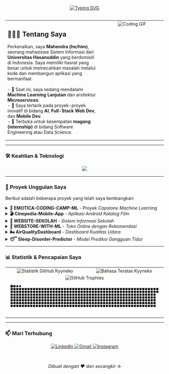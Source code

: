 <div align="center">
  <a href="https://github.com/Kyyneko">
    <img src="https://readme-typing-svg.herokuapp.com?font=Fira+Code&size=30&pause=1000&color=79FF97&center=true&vCenter=true&width=500&lines=Hai%2C+I'm+Mahendra+Kirana+M.B;IT+Enthusiast+%26+Developer;Feel+free+to+explore." alt="Typing SVG" />
  </a>
</div>

<br>

<table>
  <tr>
    <td valign="top" width="60%">
      <h2 align="left">👨🏻‍💻 Tentang Saya</h2>
      <p align="left">
        Perkenalkan, saya <strong>Mahendra (he/him)</strong>, seorang mahasiswa Sistem Informasi dari <strong>Universitas Hasanuddin</strong> yang berdomisili di Indonesia. Saya memiliki hasrat yang besar untuk memecahkan masalah melalui kode dan membangun aplikasi yang bermanfaat.
        <br/><br/>
        - 🌱 Saat ini, saya sedang mendalami <strong>Machine Learning Lanjutan</strong> dan arsitektur <strong>Microservices</strong>.
        <br/>
        - 🚀 Saya tertarik pada proyek-proyek inovatif di bidang <strong>AI</strong>, <strong>Full-Stack Web Dev</strong>, dan <strong>Mobile Dev</strong>.
        <br/>
        - 💼 Terbuka untuk kesempatan <strong>magang (internship)</strong> di bidang Software Engineering atau Data Science.
      </p>
    </td>
    <td valign="top" width="40%">
      <div align="center">
        <img src="https://media.giphy.com/media/v1.Y2lkPTc5MGI3NjExd2RtaHpyN3U1aWxoZWk0MG5xZGR2ZHk4ZXRjY3c2cjJtNXpmb200bSZlcD12MV9pbnRlcm5hbF9naWZfYnlfaWQmY3Q9Zw/qgQUggAC3Pfv687qPC/giphy.gif" alt="Coding GIF" width="100%">
      </div>
    </td>
  </tr>
</table>

---

### 🛠️ Keahlian & Teknologi

<p align="center">
  <a href="https://skillicons.dev">
    <img src="https://skillicons.dev/icons?i=python,java,cpp,javascript,androidstudio,html,css,react,laravel,nodejs,tailwind,bootstrap,mysql,sqlite,git,github,vscode,jupyter,figma,postman,docker,tensorflow,pytorch,sklearn,keras,pandas,numpy&perline=14" />
  </a>
</p>

---

### 🚀 Proyek Unggulan Saya

Berikut adalah beberapa proyek yang telah saya kembangkan:

<details>
  <summary><strong>🧠 EMOTICA-CODING-CAMP-ML</strong> - <em>Proyek Capstone Machine Learning</em></summary>
  <br/>
  <p>
    Merupakan proyek akhir untuk DBS Foundation Coding Camp 2025 yang berfokus pada implementasi model Machine Learning untuk studi kasus tertentu.
  </p>
  <p>
    <strong>Teknologi:</strong><br/>
    <img src="https://img.shields.io/badge/Python-3776AB?style=for-the-badge&logo=python&logoColor=white" alt="Python"/>
    <img src="https://img.shields.io/badge/Jupyter-F37626?style=for-the-badge&logo=Jupyter&logoColor=white" alt="Jupyter"/>
  </p>
  <p>
    <a href="https://github.com/Kyyneko/EMOTICA-CODING-CAMP-ML">🔗 Source Code</a>
  </p>
</details>

<details>
  <summary><strong>🎬 Cinepedia-Mobile-App</strong> - <em>Aplikasi Android Katalog Film</em></summary>
  <br/>
  <p>
    Aplikasi Android native untuk menjelajahi film dan acara TV populer, menggunakan TMDB API. Dibangun dengan arsitektur RESTful dan database lokal untuk data caching.
  </p>
  <p>
    <strong>Teknologi:</strong><br/>
    <img src="https://img.shields.io/badge/Java-ED8B00?style=for-the-badge&logo=openjdk&logoColor=white" alt="Java"/>
    <img src="https://img.shields.io/badge/SQLite-003B57?style=for-the-badge&logo=sqlite&logoColor=white" alt="SQLite"/>
    <img src="https://img.shields.io/badge/REST_API-02303A?style=for-the-badge&logo=swagger&logoColor=white" alt="REST API"/>
  </p>
  <p>
    <a href="https://github.com/Kyyneko/Cinepedia-Mobile-App">🔗 Source Code</a>
  </p>
</details>

<details>
  <summary><strong>🏫 WEBSITE-SEKOLAH</strong> - <em>Sistem Informasi Sekolah</em></summary>
  <br/>
  <p>
    Website sekolah fungsional yang dibangun menggunakan framework Laravel. Fitur termasuk panel admin untuk manajemen data, halaman informasi, dan portal siswa.
  </p>
  <p>
    <strong>Teknologi:</strong><br/>
    <img src="https://img.shields.io/badge/PHP-777BB4?style=for-the-badge&logo=php&logoColor=white" alt="PHP"/>
    <img src="https://img.shields.io/badge/Laravel-FF2D20?style=for-the-badge&logo=laravel&logoColor=white" alt="Laravel"/>
    <img src="https://img.shields.io/badge/Blade-F7523F?style=for-the-badge&logo=laravel&logoColor=white" alt="Blade"/>
  </p>
  <p>
    <a href="https://github.com/Kyyneko/WEBSITE-SEKOLAH">🔗 Source Code</a>
  </p>
</details>

<details>
  <summary><strong>🛒 WEBSTORE-WITH-ML</strong> - <em>Toko Online dengan Rekomendasi</em></summary>
  <br/>
  <p>
    Aplikasi webstore modern dengan frontend React dan backend Flask. Dilengkapi dengan sistem rekomendasi produk yang dipersonalisasi menggunakan algoritma Machine Learning.
  </p>
  <p>
    <strong>Teknologi:</strong><br/>
    <img src="https://img.shields.io/badge/React-20232A?style=for-the-badge&logo=react&logoColor=61DAFB" alt="React"/>
    <img src="https://img.shields.io/badge/Flask-000000?style=for-the-badge&logo=flask&logoColor=white" alt="Flask"/>
    <img src="https://img.shields.io/badge/JavaScript-F7DF1E?style=for-the-badge&logo=javascript&logoColor=black" alt="JavaScript"/>
    <img src="https://img.shields.io/badge/Python-3776AB?style=for-the-badge&logo=python&logoColor=white" alt="Python"/>
  </p>
  <p>
    <a href="https://github.com/Kyyneko/WEBSTORE-WITH-ML">🔗 Source Code</a>
  </p>
</details>

<details>
  <summary><strong>🌬️ AirQualityDashboard</strong> - <em>Dashboard Kualitas Udara</em></summary>
  <br/>
  <p>
    Dashboard analisis data interaktif untuk memvisualisasikan data kualitas udara, dibuat sebagai submisi untuk DBS Coding Camp 2025.
  </p>
  <p>
    <strong>Teknologi:</strong><br/>
    <img src="https://img.shields.io/badge/Python-3776AB?style=for-the-badge&logo=python&logoColor=white" alt="Python"/>
    <img src="https://img.shields.io/badge/Jupyter-F37626?style=for-the-badge&logo=Jupyter&logoColor=white" alt="Jupyter"/>
    <img src="https://img.shields.io/badge/Streamlit-FF4B4B?style=for-the-badge&logo=Streamlit&logoColor=white" alt="Streamlit"/>
  </p>
  <p>
    <a href="https://github.com/Kyyneko/AirQualityDashboard">🔗 Source Code</a>
  </p>
</details>

<details>
  <summary><strong>😴 Sleep-Disorder-Predictor</strong> - <em>Model Prediksi Gangguan Tidur</em></summary>
  <br/>
  <p>
    Model Machine Learning yang di-deploy sebagai API menggunakan Flask untuk memprediksi kemungkinan gangguan tidur berdasarkan input data kesehatan.
  </p>
  <p>
    <strong>Teknologi:</strong><br/>
    <img src="https://img.shields.io/badge/Python-3776AB?style=for-the-badge&logo=python&logoColor=white" alt="Python"/>
    <img src="https://img.shields.io/badge/Flask-000000?style=for-the-badge&logo=flask&logoColor=white" alt="Flask"/>
    <img src="https://img.shields.io/badge/Scikit--learn-F7931A?style=for-the-badge&logo=scikit-learn&logoColor=white" alt="Scikit-learn"/>
  </p>
  <p>
    <a href="https://github.com/Kyyneko/Sleep-Disorder-Predictor">🔗 Source Code</a>
  </p>
</details>

---

### 📊 Statistik & Pencapaian Saya

<div align="center">
<table align="center">
  <tr>
    <td align="center">
      <img src="https://github-readme-stats.vercel.app/api?username=Kyyneko&show_icons=true&theme=tokyonight&icon_color=79ff97&text_color=ffffff&bg_color=1a1b27&border_radius=10" alt="Statistik GitHub Kyyneko" />
    </td>
    <td align="center">
      <img src="https://github-readme-stats.vercel.app/api/top-langs/?username=Kyyneko&layout=compact&theme=tokyonight&text_color=ffffff&bg_color=1a1b27&border_radius=10" alt="Bahasa Teratas Kyyneko" />
    </td>
  </tr>
  <tr>
    <td colspan="2" align="center">
      <img src="https://github-profile-trophy.vercel.app/?username=Kyyneko&theme=tokyonight&column=7&margin-w=15&margin-h=15&exclude=stars,reviews" alt="GitHub Trophies" />
    </td>
  </tr>
  <tr>
    <td colspan="2" align="center">
      <img src="https://raw.githubusercontent.com/Kyyneko/Kyyneko/main/dist/github-contribution-grid-snake-dark.svg" alt="Kontribusi GitHub"/>
    </td>
  </tr>
</table>
</div>

---

### 📫 Mari Terhubung

<p align="center">
  <a href="[GANTI_DENGAN_LINK_LINKEDIN_ANDA]" target="_blank">
    <img src="https://img.shields.io/badge/LinkedIn-0077B5?style=for-the-badge&logo=linkedin&logoColor=white" alt="LinkedIn"/>
  </a>
  <a href="mailto:[GANTI_DENGAN_EMAIL_ANDA]" target="_blank">
    <img src="https://img.shields.io/badge/Gmail-D14836?style=for-the-badge&logo=gmail&logoColor=white" alt="Gmail"/>
  </a>
  <a href="[GANTI_DENGAN_LINK_INSTAGRAM_ANDA]" target="_blank">
    <img src="https://img.shields.io/badge/Instagram-E4405F?style=for-the-badge&logo=instagram&logoColor=white" alt="Instagram"/>
  </a>
</p>
<br>
<p align="center">
  <em>Dibuat dengan ❤️ dan secangkir ☕</em>
</p>
